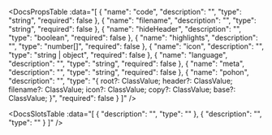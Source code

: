 <!-- This file was automatic generated. Do not edit it manually -->

<DocsPropsTable :data="[
  {
    "name": "code",
    "description": "",
    "type": "string",
    "required": false
  },
  {
    "name": "filename",
    "description": "",
    "type": "string",
    "required": false
  },
  {
    "name": "hideHeader",
    "description": "",
    "type": "boolean",
    "required": false
  },
  {
    "name": "highlights",
    "description": "",
    "type": "number[]",
    "required": false
  },
  {
    "name": "icon",
    "description": "",
    "type": "string | object",
    "required": false
  },
  {
    "name": "language",
    "description": "",
    "type": "string",
    "required": false
  },
  {
    "name": "meta",
    "description": "",
    "type": "string",
    "required": false
  },
  {
    "name": "pohon",
    "description": "",
    "type": "{ root?: ClassValue; header?: ClassValue; filename?: ClassValue; icon?: ClassValue; copy?: ClassValue; base?: ClassValue; }",
    "required": false
  }
]" />

<DocsSlotsTable :data="[
  {
    "description": "",
    "type": ""
  },
  {
    "description": "",
    "type": ""
  }
]" />
